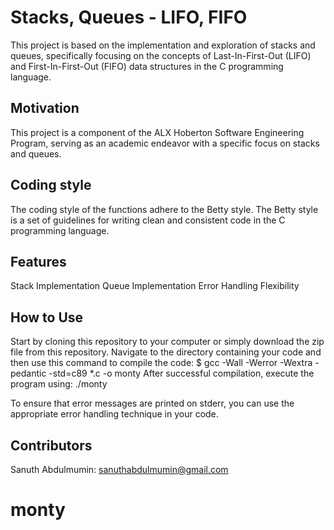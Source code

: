 # Stacks, Queues - LIFO, FIFO
This project is based on the implementation and exploration of stacks and queues, specifically focusing on the concepts of Last-In-First-Out (LIFO) and First-In-First-Out (FIFO) data structures in the C programming language.

## Motivation
This project is a component of the ALX Hoberton Software Engineering Program, serving as an academic endeavor with a specific focus on stacks and queues.

## Coding style
The coding style of the functions adhere to the Betty style. The Betty style is a set of guidelines for writing clean and consistent code in the C programming language.

## Features
Stack Implementation
Queue Implementation
Error Handling
Flexibility

## How to Use
Start by cloning this repository to your computer or simply download the zip file from this repository. Navigate to the directory containing your code and then use this command to compile the code:
$ gcc -Wall -Werror -Wextra -pedantic -std=c89 *.c -o monty
After successful compilation, execute the program using: ./monty

To ensure that error messages are printed on stderr, you can use the appropriate error handling technique in your code.

## Contributors
Sanuth Abdulmumin: sanuthabdulmumin@gmail.com
# monty
